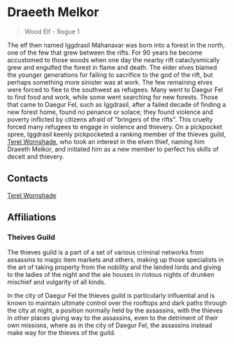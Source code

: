 # Draeeth Melkor

> Wood Elf - Rogue 1

The elf then named Iggdrasil Máhanaxar was born into a forest in the north, one of the few that grew between the rifts. For 90 years he become accustomed to those woods when one day the nearby rift cataclysmically grew and engulfed the forest in flame and death. The elder elves blamed the younger generations for failing to sacrifice to the god of the rift, but perhaps something more sinister was at work. The few remaining elves were forced to flee to the southwest as refugees. Many went to Daegur Fel to find food and work, while some went searching for new forests. Those that came to Daegur Fel, such as Iggdrasil, after a failed decade of finding a new forest home, found no penance or solace; they found violence and poverty inflicted by citizens afraid of "bringers of the rifts". This cruelty forced many refugees to engage in violence and thievery. On a pickpocket spree, Iggdrasil keenly pickpocketed a ranking member of the thieves guild, [Terel Wornshade](./contacts/terel-wornshade.md), who took an interest in the elven thief, naming him Draeeth Melkor, and initiated him as a new member to perfect his skills of deceit and thievery.

## Contacts

[Terel Wornshade](./contacts/terel-wornshade.md)

## Affiliations

### Theives Guild

The thieves guild is a part of a set of various criminal networks from assassins to magic item markets and others, making up those specialists in the art of taking property from the nobility and the landed lords and giving to the ladies of the night and the ale houses in riotous nights of drunken mischief and vulgarity of all kinds.

In the city of Daegur Fel the thieves guild is particularly influential and is known to maintain ultimate control over the rooftops and dark paths through the city at night, a position normally held by the assassins, with the thieves in other places giving way to the assassins, even to the detriment of their own missions, where as in the city of Daegur Fel, the assassins instead make way for the thieves of the guild.